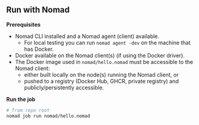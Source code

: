 ## Run with Nomad

**Prerequisites**
- Nomad CLI installed and a Nomad agent (client) available.
  - For local testing you can run `nomad agent -dev` on the machine that has Docker.
- Docker available on the Nomad client(s) (if using the Docker driver).
- The Docker image used in `nomad/hello.nomad` must be accessible to the Nomad client:
  - either built locally on the node(s) running the Nomad client, or
  - pushed to a registry (Docker Hub, GHCR, private registry) and publicly/persistently accessible.

**Run the job**
```bash
# from repo root
nomad job run nomad/hello.nomad
